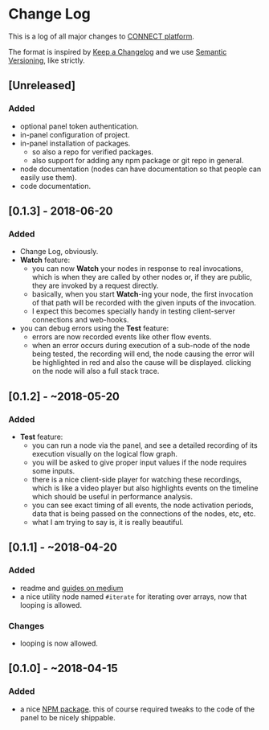 # Change Log

This is a log of all major changes to [CONNECT platform](https://loreanvictor.github.io/connect-platform/).

The format is inspired by [Keep a Changelog](http://keepachangelog.com/en/1.0.0/)
and we use [Semantic Versioning](http://semver.org/spec/v2.0.0.html), like strictly.

## [Unreleased]
### Added
 - optional panel token authentication.
 - in-panel configuration of project.
 - in-panel installation of packages.
   - so also a repo for verified packages.
   - also support for adding any npm package or git repo in general.
 - node documentation (nodes can have documentation so that people can easily use them).
 - code documentation.

## [0.1.3] - 2018-06-20
### Added
 - Change Log, obviously.
 - **Watch** feature:
   - you can now **Watch** your nodes in response to real invocations, which is when they are called by other nodes or, if they are public, they are invoked by a request directly.
   - basically, when you start **Watch**-ing your node, the first invocation of that path will be recorded with the given inputs of the invocation.
   - I expect this becomes specially handy in testing client-server connections and web-hooks.
 - you can debug errors using the **Test** feature:
   - errors are now recorded events like other flow events.
   - when an error occurs during execution of a sub-node of the node being tested, the recording will end, the node causing the error will be highlighted in red and also the cause will be displayed. clicking on the node will also a full stack trace.

## [0.1.2] - ~2018-05-20
### Added
 - **Test** feature:
   - you can run a node via the panel, and see a detailed recording of its execution visually on the logical flow graph.
   - you will be asked to give proper input values if the node requires some inputs.
   - there is a nice client-side player for watching these recordings, which is like a video player but also highlights events on the timeline which should be useful in performance analysis.
   - you can see exact timing of all events, the node activation periods, data that is being passed on the connections of the nodes, etc, etc.
   - what I am trying to say is, it is really beautiful.

## [0.1.1] - ~2018-04-20
### Added
 - readme and [guides on medium](https://medium.com/connect-platform/guides/home)
 - a nice utility node named `#iterate` for iterating over arrays, now that looping is allowed.
### Changes
 - looping is now allowed.

## [0.1.0] - ~2018-04-15
### Added
 - a nice [NPM package](https://www.npmjs.com/package/connect-platform/). this of course required tweaks to the code of the panel to be nicely shippable.
